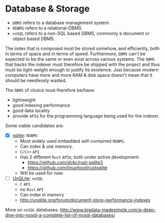 # Database & Storage

+ `DBMS` refers to a database management system.
+ `RDBMS` refers to a relational-DBMS.
+ `noSQL` refers to a non-SQL based DBMS, commonly a document or object based DBMS.

The index that is composed must be stored somehow, and efficiently, both in terms of space and in terms of speed.
Furthermore, `DBMS` can't be expected to be the same or even exist across various systems.
The `DBMS` that backs the indexer must therefore be shipped with the project and thus must be light-weight
enough to justify its existence. Just because modern computers have more and more RAM & disk space doesn't mean
that it should be needlessly wasted.

The `DBMS` of choice must therefore be/have:
 - lightweight
 - good indexing performance
 - good data locality
 - provide `API`s for the programming language being used for the indexer.

Some viable candidates are:
 - [x] [sqlite](http://www.sqlite.org/): `RDBMS`
   + Most widely used embedded self-contained `RDBMS`.
   + Can index & use memory.
   + `C/C++` `API`
   + Has 2 different `Rust` `API`s, both under active development:
     - https://github.com/dckc/rust-sqlite3
     - https://github.com/linuxfood/rustsqlite
   + Will be used for now.
 - [ ] [UnQLite](http://unqlite.org/features.html#kv_engine): `noSQL`
   + `C` `API`
   + no `Rust` `API`
   + Can index in memory
   + http://unqlite.org/forum/document-store-performance-indexes

More on `noSQL` databases: http://www.bigdata-madesimple.com/a-deep-dive-into-nosql-a-complete-list-of-nosql-databases/
